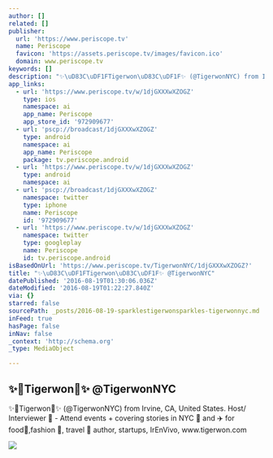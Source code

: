 ```yaml
---
author: []
related: []
publisher:
  url: 'https://www.periscope.tv'
  name: Periscope
  favicon: 'https://assets.periscope.tv/images/favicon.ico'
  domain: www.periscope.tv
keywords: []
description: "✨\uD83C\uDF1FTigerwon\uD83C\uDF1F✨ (@TigerwonNYC) from Irvine, CA, United States. Host/ Interviewer \uD83C\uDFA5 - Attend events + covering stories in NYC \uD83D\uDDFD and ✈️ for food\uD83C\uDF5D,fashion \uD83D\uDC57, travel \uD83D\uDE80 author, startups, IrEnVivo, www.tigerwon.com"
app_links:
  - url: 'https://www.periscope.tv/w/1djGXXXwXZOGZ'
    type: ios
    namespace: ai
    app_name: Periscope
    app_store_id: '972909677'
  - url: 'pscp://broadcast/1djGXXXwXZOGZ'
    type: android
    namespace: ai
    app_name: Periscope
    package: tv.periscope.android
  - url: 'https://www.periscope.tv/w/1djGXXXwXZOGZ'
    type: android
    namespace: ai
  - url: 'pscp://broadcast/1djGXXXwXZOGZ'
    namespace: twitter
    type: iphone
    name: Periscope
    id: '972909677'
  - url: 'https://www.periscope.tv/w/1djGXXXwXZOGZ'
    namespace: twitter
    type: googleplay
    name: Periscope
    id: tv.periscope.android
isBasedOnUrl: 'https://www.periscope.tv/TigerwonNYC/1djGXXXwXZOGZ?'
title: "✨\uD83C\uDF1FTigerwon\uD83C\uDF1F✨ @TigerwonNYC"
datePublished: '2016-08-19T01:30:06.036Z'
dateModified: '2016-08-19T01:22:27.840Z'
via: {}
starred: false
sourcePath: _posts/2016-08-19-sparklestigerwonsparkles-tigerwonnyc.md
inFeed: true
hasPage: false
inNav: false
_context: 'http://schema.org'
_type: MediaObject

---
```

<article style=""><h1>✨Tigerwon✨ @TigerwonNYC</h1><p>✨Tigerwon✨ (@TigerwonNYC) from Irvine, CA, United States. Host/ Interviewer  - Attend events + covering stories in NYC  and ✈️ for food,fashion , travel  author, startups, IrEnVivo, www.tigerwon.com</p><img src="https://tn.periscope.tv/VvmmVvVhXF1imjinjRRmG4FZE_dr3DMfikLufQ800Pic7BNJnRBiL2SHax1aWJhfo8-eSoiZnbwgP82p0iCbpQ==/chunk_92.jpg?Expires=1784843731&amp;Signature=CYZvKfv5jrAnGcvgoBZUljOU3E4hZEKWQHghpA4rBjlPNEfWfiiUsybFrVR1ZLfHsKdBVy5MBE-RjsSCKTsQAPUtQkp6pQ~Oeks5T0bbIUa8O6iPrPuGRW0zan2Sul0szwYYXM4Yym1PJ1zkAIMWmx1~sLpi4cVK1IsEdN9FAK2TjMvi45QVPcIOYnIYsto-jU5~SiHFn0RvTMuj5V9-pp0EJSVak8VhvYPqi7Ak6vEwR7sTlRO4S2TzCGe~R9vQYMQdvA4FkcoSiVGZqJ0cUjwuLOn~oK6fSwplxRnO93hgRz3gzZW0Mjo9GjZw2JBL8OKnBAchhM~HoQRp3~19Yg__&amp;Key-Pair-Id=APKAIHCXHHQVRTVSFRWQ" /></article>